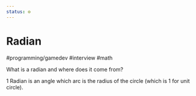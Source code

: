 ```yaml
---
status: ⚙️
---
```

# Radian
#programming/gamedev #interview #math

What is a radian and where does it come from?

1 Radian is an angle which arc is the radius of the circle (which is 1 for unit circle).